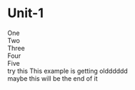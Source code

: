 # Unit-1
One   
Two  
Three  
Four  
Five  
try this
This example is getting oldddddd  
maybe this will be the end of it  
